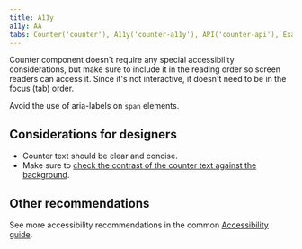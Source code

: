 ```yaml
---
title: A11y
a11y: AA
tabs: Counter('counter'), A11y('counter-a11y'), API('counter-api'), Example('counter-code'), Changelog('counter-changelog')
---
```


Counter component doesn't require any special accessibility considerations, but make sure to include it in the reading order so screen readers can access it. Since it's not interactive, it doesn't need to be in the focus (tab) order.

Avoid the use of aria-labels on `span` elements.

## Considerations for designers

- Counter text should be clear and concise.
- Make sure to [check the contrast of the counter text against the background](/core-principles/a11y/a11y-design/#color_and_contrast).

## Other recommendations

See more accessibility recommendations in the common [Accessibility guide](/core-principles/a11y/#contrast).
